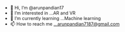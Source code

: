 - 👋 Hi, I’m @arunpandian17
- 👀 I’m interested in ...AR and VR
- 🌱 I’m currently learning ...Machine learning
- 📫 How to reach me ...arunpandian7187@gmail.com
